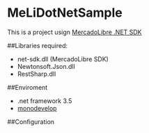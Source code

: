 MeLiDotNetSample
================

This is a project usign [MercadoLibre .NET SDK](http://developers.mercadolibre.com/net-sdk/)


##Libraries required:

* net-sdk.dll (MercadoLibre SDK)
* Newtonsoft.Json.dll
* RestSharp.dll

##Enviroment

* .net framework 3.5
* [monodevelop](http://monodevelop.com/)

##Configuration